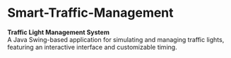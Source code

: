 # Smart-Traffic-Management
**Traffic Light Management System**  
A Java Swing-based application for simulating and managing traffic lights, featuring an interactive interface and customizable timing.
